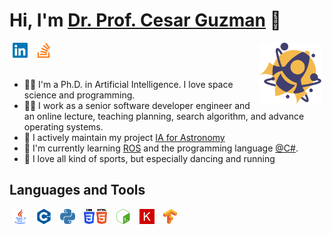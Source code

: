 # Hi, I'm [Dr. Prof. Cesar Guzman](http://www.cguz.org) 👋

<div>
  <a href="https://www.linkedin.com/in/ceguzal"><img src="https://raw.githubusercontent.com/cguz/cguz/main/assets/linkedin.svg" alt="Linkedin cguzman" title="cguzman" height="24px" hspace="5px" /></a>
  <a href="https://stackoverflow.com/users/15083012"><img src="https://raw.githubusercontent.com/cguz/cguz/main/assets/stackoverflow.svg" alt="Stackoverflow Cguzman" title="Stackoverflow" height="24px" hspace="5px" /></a>
  <a href="http://aiastronomy.cguz.org/"><img src="https://raw.githubusercontent.com/cguz/cguz/main/assets/iaastronomy.svg" alt="IA Astronomy" title="IA Astronomy" height="100px" hspace="5px" align="right"/></a>
</div>

<br>

- 👨‍🎓 I'm a Ph.D. in Artificial Intelligence.
I love space science and programming.
- 👨‍💻 I work as a senior software developer engineer and an online lecture, teaching planning, search algorithm, and advance operating systems.
- 🚀 I actively maintain my project [IA for Astronomy](https://aiastronomy.cguz.org)
- 🌱 I'm currently learning [ROS](https://www.ros.org) and the programming language [@C#](https://docs.microsoft.com/es-es/dotnet/csharp/).
- 🎽 I love all kind of sports, but especially dancing and running

## Languages and Tools

<a href="https://java.com"><img src="https://raw.githubusercontent.com/cguz/cguz/main/assets/java.svg" alt="Java" title="Java" height="24px" hspace="5px" /></a>
<a href="https://isocpp.org"><img src="https://raw.githubusercontent.com/cguz/cguz/main/assets/cplusplus.svg" alt="C++" title="C++" height="24px" hspace="5px" /></a>
<a href="https://www.python.org"><img src="https://raw.githubusercontent.com/cguz/cguz/main/assets/python.svg" alt="Python" title="Python" height="24px" hspace="5px" /></a>
<a href="https://www.w3c.org/"><img src="https://raw.githubusercontent.com/cguz/cguz/main/assets/html5_css3.svg" alt="HTML5 and CSS3" title="HTML5 and CSS3" height="24px" hspace="5px" /></a>
<a href="https://www.gnu.org/software/bash/"><img src="https://raw.githubusercontent.com/cguz/cguz/main/assets/gnubash.svg" alt="Bash" title="Bash" height="24px" hspace="5px" /></a>
<a href="https://keras.io"><img src="https://raw.githubusercontent.com/cguz/cguz/main/assets/keras.svg" alt="Keras" title="Keras" height="24px" hspace="5px" /></a>
<a href="https://tensorflow.org"><img src="https://raw.githubusercontent.com/cguz/cguz/main/assets/tensorflow.svg" alt="Tensorflow" title="Tensorflow" height="24px" hspace="5px" /></a>
